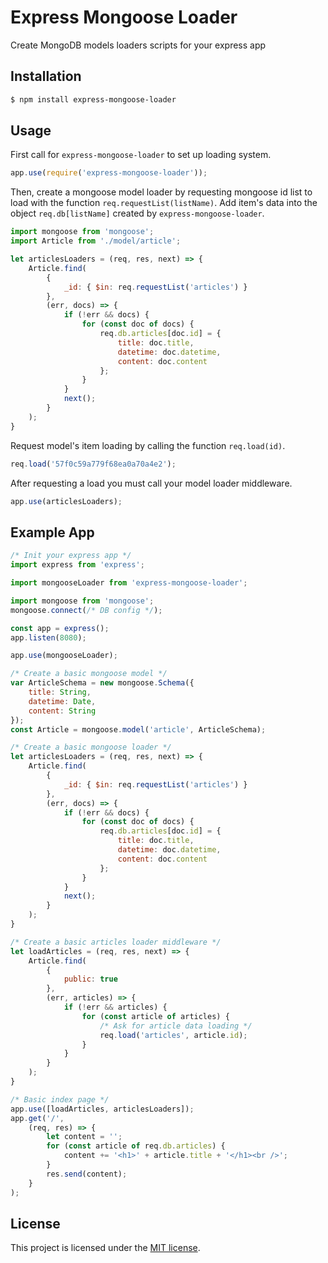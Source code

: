 # Express Mongoose Loader

Create MongoDB models loaders scripts for your express app

## Installation

```sh
$ npm install express-mongoose-loader
```

## Usage

First call for `express-mongoose-loader` to set up loading system.

```js
app.use(require('express-mongoose-loader'));
```

Then, create a mongoose model loader by requesting mongoose id list to load with the function `req.requestList(listName)`. Add item's data into the object `req.db[listName]` created by `express-mongoose-loader`.

```js
import mongoose from 'mongoose';
import Article from './model/article';

let articlesLoaders = (req, res, next) => {
    Article.find(
        {
            _id: { $in: req.requestList('articles') }
        },
        (err, docs) => {
            if (!err && docs) {
                for (const doc of docs) {
                    req.db.articles[doc.id] = {
                        title: doc.title,
                        datetime: doc.datetime,
                        content: doc.content
                    };
                }
            }
            next();
        }
    );
}
```

Request model's item loading by calling the function `req.load(id)`.

```js
req.load('57f0c59a779f68ea0a70a4e2');
```

After requesting a load you must call your model loader middleware.

```js
app.use(articlesLoaders);
```

## Example App

```js
/* Init your express app */
import express from 'express';

import mongooseLoader from 'express-mongoose-loader';

import mongoose from 'mongoose';
mongoose.connect(/* DB config */);

const app = express();
app.listen(8080);

app.use(mongooseLoader);

/* Create a basic mongoose model */
var ArticleSchema = new mongoose.Schema({
    title: String,
    datetime: Date,
    content: String
});
const Article = mongoose.model('article', ArticleSchema);

/* Create a basic mongoose loader */
let articlesLoaders = (req, res, next) => {
    Article.find(
        {
            _id: { $in: req.requestList('articles') }
        },
        (err, docs) => {
            if (!err && docs) {
                for (const doc of docs) {
                    req.db.articles[doc.id] = {
                        title: doc.title,
                        datetime: doc.datetime,
                        content: doc.content
                    };
                }
            }
            next();
        }
    );
}

/* Create a basic articles loader middleware */
let loadArticles = (req, res, next) => {
    Article.find(
        {
            public: true
        },
        (err, articles) => {
            if (!err && articles) {
                for (const article of articles) {
                    /* Ask for article data loading */
                    req.load('articles', article.id);
                }
            }
        }
    );
}

/* Basic index page */
app.use([loadArticles, articlesLoaders]);
app.get('/',
    (req, res) => {
        let content = '';
        for (const article of req.db.articles) {
            content += '<h1>' + article.title + '</h1><br />';
        }
        res.send(content);
    }
);
```

## License

This project is licensed under the [MIT license](LICENSE).
